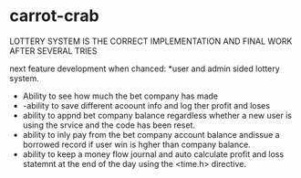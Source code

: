# carrot-crab

LOTTERY SYSTEM IS THE CORRECT IMPLEMENTATION AND FINAL WORK AFTER SEVERAL TRIES


next feature development when chanced:
*user and admin sided lottery system.
- Ability to see how much the bet company has made
- -ability to save different acoount info and log ther profit and loses
- ability to appnd bet company balance regardless whether a new user is using the srvice and the code has been reset.
- ability to inly pay from the bet company account balance andissue a borrowed record if user win is hgher than company balance.
- ability to keep a money flow journal and auto calculate profit and loss statemnt at the end of the day using the <time.h> directive. 
